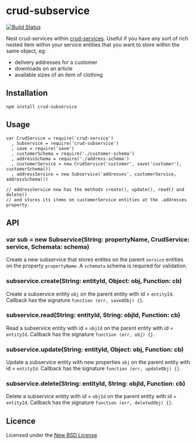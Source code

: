 # crud-subservice

[![Build Status](https://travis-ci.org/bengourley/validity-number-in-range.png?branch=master)](https://travis-ci.org/bengourley/validity-number-in-range)

Nest crud-services within [crud-services](http://npm.im/crud-service). Useful if you have any sort of rich
nested item within your service entities that you want to store within the same object, eg:

- delivery addresses for a customer
- downloads on an article
- available sizes of an item of clothing

## Installation

    npm install crud-subservice

## Usage

```
var CrudService = require('crud-service')
  , Subservice = require('crud-subservice')
  , save = require('save')
  , customerSchema = require('./customer-schema')
  , addressSchema = require('./address-schema')
  , customerService = new CrudService('customer', save('customer'), customerSchema())
  , addressService = new Subservice('addresses', customerService, addressSchema())

// addressService now has the methods create(), update(), read() and delete()
// and stores its items on customerService entities at the .addresses property.
```

## API

### var sub = new Subservice(String: propertyName, CrudService: service, Schemata: schema)

Create a new subservice that stores entites on the parent `service` entities on the property
`propertyName`. A `schemata` schema is required for validation.

### subservice.create(String: entityId, Object: obj, Function: cb)

Create a subservice entity `obj` on the parent entity with id = `entityId`. Callback
has the signature `function (err, savedObj) {}`.

### subservice.read(String: entityId, String: objId, Function: cb)

Read a subservice entity with id = `objId` on the parent entity with
id = `entityId`. Callback has the signature `function (err, obj) {}`.

### subservice.update(String: entityId, Object: obj, Function: cb)

Update a subservice entity with new properties `obj` on the parent entity with
id = `entityId`. Callback has the signature `function (err, updateObj) {}`.

### subservice.delete(String: entityId, String: objId, Function: cb)

Delete a subservice entity with id = `objId` on the parent entity with
id = `entityId`. Callback has the signature `function (err, deletedObj) {}`.

## Licence
Licensed under the [New BSD License](http://opensource.org/licenses/bsd-license.php)